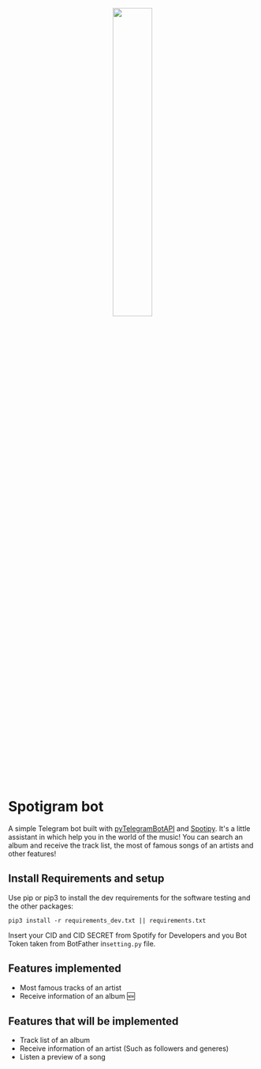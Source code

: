 <p align="center">
	<img src="https://i.imgur.com/rzr8F2I.png" width=40% height=40%>
</p>

# **Spotigram bot**

A simple Telegram bot built with <a href="https://github.com/eternnoir/pyTelegramBotAPI">pyTelegramBotAPI</a> and <a href="https://github.com/plamere/spotipy">Spotipy</a>. It's a little assistant in which help you in the world of the music! You can search an album and receive the track list, the most of famous songs of an artists and other features!

## **Install Requirements and setup**

Use pip or pip3 to install the dev requirements for the software testing and the other packages:
```
pip3 install -r requirements_dev.txt || requirements.txt
```
Insert your CID and CID SECRET from Spotify for Developers and you Bot Token taken from BotFather in`setting.py` file.

## **Features implemented**
- Most famous tracks of an artist
- Receive information of an album 🆕

## **Features that will be implemented**
- Track list of an album
- Receive information of an artist (Such as followers and generes)
- Listen a preview of a song
